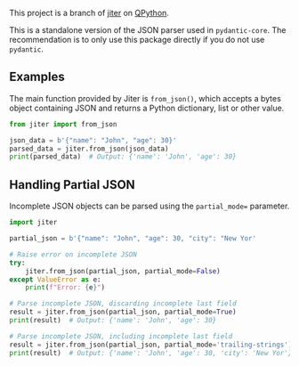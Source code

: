 This project is a branch of <a target="_blank" rel="noopener" href="https://pypi.org/project/jiter/">jiter</a> on <a href="https://www.qpython.org">QPython</a>.

This is a standalone version of the JSON parser used in `pydantic-core`. The recommendation is to only use this package directly if you do not use `pydantic`.

## Examples

The main function provided by Jiter is `from_json()`, which accepts a bytes object containing JSON and returns a Python dictionary, list or other value.

```python
from jiter import from_json

json_data = b'{"name": "John", "age": 30}'
parsed_data = jiter.from_json(json_data)
print(parsed_data)  # Output: {'name': 'John', 'age': 30}
```

## Handling Partial JSON

Incomplete JSON objects can be parsed using the `partial_mode=` parameter.

```python
import jiter

partial_json = b'{"name": "John", "age": 30, "city": "New Yor'

# Raise error on incomplete JSON
try:
    jiter.from_json(partial_json, partial_mode=False)
except ValueError as e:
    print(f"Error: {e}")

# Parse incomplete JSON, discarding incomplete last field
result = jiter.from_json(partial_json, partial_mode=True)
print(result)  # Output: {'name': 'John', 'age': 30}

# Parse incomplete JSON, including incomplete last field
result = jiter.from_json(partial_json, partial_mode='trailing-strings')
print(result)  # Output: {'name': 'John', 'age': 30, 'city': 'New Yor'}
```